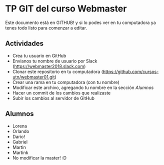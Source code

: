 # TP GIT del curso Webmaster

Este documento está en GITHUB! y si lo podes ver en tu computadora ya tenes todo listo para comenzar a editar.

## Actividades

* Crea tu usuario en GitHub
* Envianos tu nombre de usuario por Slack (https://webmaster2018.slack.com)
* Clonar este repositorio en tu computadora (https://github.com/cursos-utn/webmaster01.git)
* Crear una rama en tu computadora (con tu nombre)
* Modificar este archivo, agregando tu nombre en la sección *Alumnos*
* Hacer un commit de los cambios que realizaste
* Subir los cambios al servidor de GitHub


## Alumnos

* Lorena
* Orlando
* Dario!
* Gabriel
* Martin
* Martink
* No modificar la master! :D
